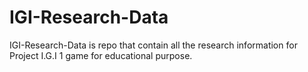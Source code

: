 # IGI-Research-Data
IGI-Research-Data is repo that contain all the research information for Project I.G.I 1 game for educational purpose.
